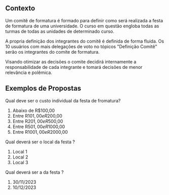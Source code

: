 ## Contexto

Um comitê de formatura é formado para definir como será realizada a festa de formatura de uma universidade. O curso em questão engloba todas as turmas de todas as unidades de determinado curso. 

A propria definição dos integrantes do comitê é definida de forma fluida. Os 10 usuários com mais delegações de voto no tópicos "Definição Comitê" serão os integrantes do comite de formatura. 

Visando otimizar as decisões o comite decidirá internamente a responsabilidade de cada integrante e tomará decisões de menor relevância e polêmica.

## Exemplos de Propostas

Qual deve ser o custo individual da festa de fromatura?
1) Abaixo de R$100,00
2) Entre R$101,00 e R$200,00
3) Entre R$201,00 e R$500,00
4) Entre R$501,00 e R$1000,00
5) Entre R$1001,00 e R$2000,00

Qual deverá ser o local da festa ?
1) Local 1
2) Local 2
3) Local 3

Qual deverá ser a da festa ?
1) 30/11/2023 
2) 10/12/2023
